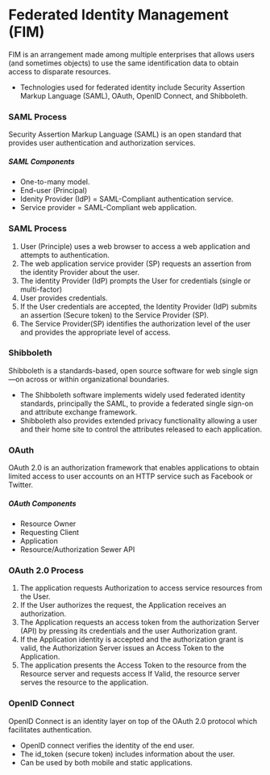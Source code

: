 # Federated Identity Management (FIM)
FIM is an arrangement made among multiple enterprises that allows users (and sometimes objects) to use the same identification data to obtain access to disparate resources.
* Technologies used for federated identity include Security Assertion Markup Language (SAML), OAuth, OpenID Connect, and Shibboleth.

### SAML Process
Security Assertion Markup Language (SAML) is an open standard that provides user authentication and authorization services.

##### SAML Components
* One-to-many model.
* End-user (Principal)
* Idenity Provider (IdP) = SAML-Compliant authentication service.
* Service provider = SAML-Compliant web application.

### SAML Process
1. User (Principle) uses a web browser to access a web application and attempts to authentication.
2. The web application service provider (SP) requests an assertion from the identity Provider about the user.
3. The identity Provider (IdP) prompts the User for credentials (single or multi-factor)
4. User provides credentials.
5. If the User credentials are accepted, the Identity Provider (IdP) submits an assertion (Secure token) to the Service Provider (SP).
6. The Service Provider(SP) identifies the authorization level of the user and provides the appropriate level of access.

### Shibboleth
Shibboleth is a standards-based, open source software for web single sign—on across or within organizational boundaries.
* The Shibboleth software implements widely used federated identity standards, principally the SAML, to provide a federated
single sign-on and attribute exchange framework.
* Shibboleth also provides extended privacy functionality allowing a user and their home site to control the attributes released to each application.

### OAuth
OAuth 2.0 is an authorization framework that enables applications to obtain limited access to user accounts on an HTTP service such as Facebook or Twitter.

##### OAuth Components
* Resource Owner  
* Requesting Client
* Application
* Resource/Authorization Sewer API

### OAuth 2.0 Process
1. The application requests Authorization to access service resources from the User.
2. If the User authorizes the request, the Application receives an authorization.
3. The Application requests an access token from the authorization Server (API) by pressing its credentials and the user Authorization grant.
4. If the Application identity is accepted and the authorization grant is valid, the Authorization Server issues an Access Token to the Application.
5. The application presents the Access Token to the resource from the Resource server and requests access If Valid, the resource server serves the resource to the application.

### OpenID Connect
OpenID Connect is an identity layer on top of the OAuth 2.0 protocol which facilitates authentication.
* OpenlD connect verifies the identity of the end user.
* The id_token (secure token) includes information about the user.
* Can be used by both mobile and static applications.
